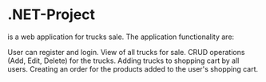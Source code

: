 # .NET-Project
is a web application for trucks sale. The application functionality are:

User can register and login.
View of all trucks for sale.
CRUD operations (Add, Edit, Delete) for the trucks.
Adding trucks to shopping cart by all users.
Creating an order for the products added to the user's shopping cart.
